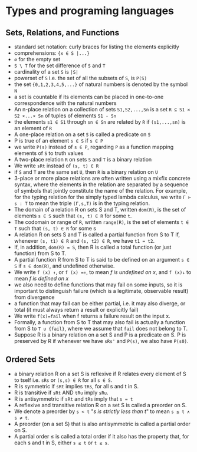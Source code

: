 # Types and programing languages


## Sets, Relations, and Functions

- standard set notation: curly braces for listing the elements explicitly
- comprehensions: `{x ∈ S |...}`
- `∅` for the empty set
- `S \ T` for the set difference of `S` and `T`
- cardinality of a set `S` is `|S|`
- powerset of `S` i.e. the set of all the subsets of `S`, is `P(S)`
- the set `{0,1,2,3,4,5,...}` of natural numbers is denoted by the symbol `N`
- a set is countable if its elements can be placed in one-to-one correspondence with the natural numbers
- An n-place relation on a collection of sets `S1,S2,...,Sn`
  is a set `R ⊆ S1 × S2 ×...× Sn` of tuples of elements `S1 - Sn`
- the elements `s1 ∈ S1` through `sn ∈ Sn` are related by `R` if `(s1,...,sn)` is an element of `R`
- A one-place relation on a set `S` is called a predicate on `S`
- P is true of an element `s ∈ S` if `s ∈ P`
- we write `P(s)` instead of `s ∈ P`, regarding `P` as a function mapping elements of `S` to truth values
- A two-place relation `R` on sets `S` and `T` is a binary relation
- We write `sRt` instead of `(s, t) ∈ R`
- if `S` and `T` are the same set `U`, then `R` is a binary relation on `U`
- 3-place or more place relations are often written using a mixfix concrete syntax, where the elements in the relation are separated by a sequence of symbols that jointly constitute the name of the relation. For example, for the typing relation for the simply typed lambda calculus, we write `Γ ⊢ s : T` to mean the triple `(Γ,s,T)` is in the typing relation.
- The domain of a relation R on sets S and T, written `dom(R)`, is the set of elements `s ∈ S` such that `(s, t) ∈ R` for some `t`.
- The codomain or range of `R`, written `range(R)`, is the set of elements `t ∈ T` such that `(s, t) ∈ R` for some s
- A relation R on sets S and T is called a partial function from S to T if, whenever `(s, t1) ∈ R` and `(s, t2) ∈ R`, we have `t1 = t2`.
- If, in addition, `dom(R) = S`, then R is called a total function (or just function) from S to T. 
- A partial function R from S to T is said to be defined on an argument `s ∈ S` if `s ∈ dom(R)`, and undefined otherwise.
- We write `f (x) ↑`, or `f (x) =↑`, to mean _f is undefined on x_, and `f (x)↓` to mean _f is defined on x_
- we also need to define functions that may fail on some inputs, so it is important to distinguish failure (which is a legitimate, observable result) from divergence
- a function that may fail can be either partial, i.e. it may also diverge, or total (it must always return a result or explicitly fail)
- We write `f(x)=fail` when f returns a failure result on the input x.
- Formally, a function from S to T that may also fail is actually a function
from S to `T ∪ {fail}`, where we assume that `fail` does not belong to T.
- Suppose R is a binary relation on a set S and P is a predicate on S. P is preserved by R if whenever we have `sRs'` and `P(s)`, we also have `P(s0)`.

## Ordered Sets

- a binary relation R on a set S is reflexive if R relates every element of S to tself i.e. `sRs` or `(s,s) ∈ R` for all `s ∈ S`.
- R is symmetric if `sRt` implies `tRs`, for all s and t in S.
- R is transitive if `sRt` AND `tRu` imply `sRu`.
- R is antisymmetric if `sRt` and `tRs` imply that `s = t`
- A reflexive and transitive relation R on a set S is called a preorder on S.
- We denote a preorder by `s < t` "_s is strictly less than t_" to mean `s ≤ t ∧ s ≠ t`.
- A preorder (on a set S) that is also antisymmetric is called a partial order
on S.
- A partial order ≤ is called a total order if it also has the property that,
for each s and t in S, either `s ≤ t` or `t ≤ s`.
